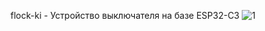 flock-ki - Устройство выключателя на базе ESP32-C3
![1](https://github.com/IVISN123/ESP32-C3_MQTT/assets/62212286/0c8e3643-df5f-44dc-902f-8c9a677f1beb)

